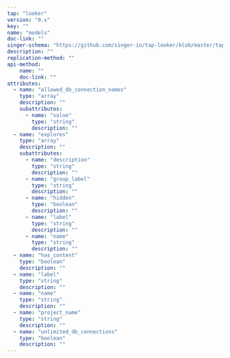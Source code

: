 ```yaml
---
tap: "looker"
version: "0.x"
key: ""
name: "models"
doc-link: ""
singer-schema: "https://github.com/singer-io/tap-looker/blob/master/tap_looker/schemas/models.json"
description: ""
replication-method: ""
api-method:
    name: ""
    doc-link: ""
attributes:
  - name: "allowed_db_connection_names"
    type: "array"
    description: ""
    subattributes:
      - name: "value"
        type: "string"
        description: ""
  - name: "explores"
    type: "array"
    description: ""
    subattributes:
      - name: "description"
        type: "string"
        description: ""
      - name: "group_label"
        type: "string"
        description: ""
      - name: "hidden"
        type: "boolean"
        description: ""
      - name: "label"
        type: "string"
        description: ""
      - name: "name"
        type: "string"
        description: ""
  - name: "has_content"
    type: "boolean"
    description: ""
  - name: "label"
    type: "string"
    description: ""
  - name: "name"
    type: "string"
    description: ""
  - name: "project_name"
    type: "string"
    description: ""
  - name: "unlimited_db_connections"
    type: "boolean"
    description: ""
---
```

